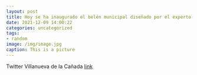 ```yaml
---
layout: post
title: Hoy se ha inaugurado el belén municipal diseñado por el experto belenista y vecino de VillanuevaDeLaCañada, Luis Bernárdez. Pod...
date: 2021-12-09 14:00:22
categories: uncategorized
tags:
- random
image: /img/image.jpg
caption: This is a picture
---
```

Twitter Villanueva de la Cañada [link](https://twitter.com/AytoVDLCanada/status/1468897738221928448)
